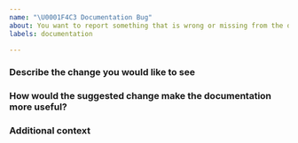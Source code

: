 ```yaml
---
name: "\U0001F4C3 Documentation Bug"
about: You want to report something that is wrong or missing from the documentation.
labels: documentation

---
```


### Describe the change you would like to see
<!-- A clear and concise description of the bug or documentation you feel is missing.
For example: The Technical Reference does not include information about the FormBuilderFilterChip widget. -->

### How would the suggested change make the documentation more useful?
<!-- Provide context for how the requested change would make the docs easier to use and improve your ability to develop successful applications with this packages.
For example: It's hard to know a method exists or understand its use when you have to search through the code base to learn about it. Properly documenting it in the Technical Reference makes it easier for me to know what the flutter_fom_builder is (and is not capable of).  -->

### Additional context
<!-- Add any other context about your feedback here. 
For example: I am reading the docs directly from GitHub, so it's harder for me to find information on a particular method if it's not included in the documentation. -->